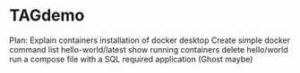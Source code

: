 # TAGdemo

Plan:
Explain containers
installation of docker desktop
Create simple docker command list
hello-world/latest
show running containers
delete hello/world
run a compose file with a SQL required application (Ghost maybe)
